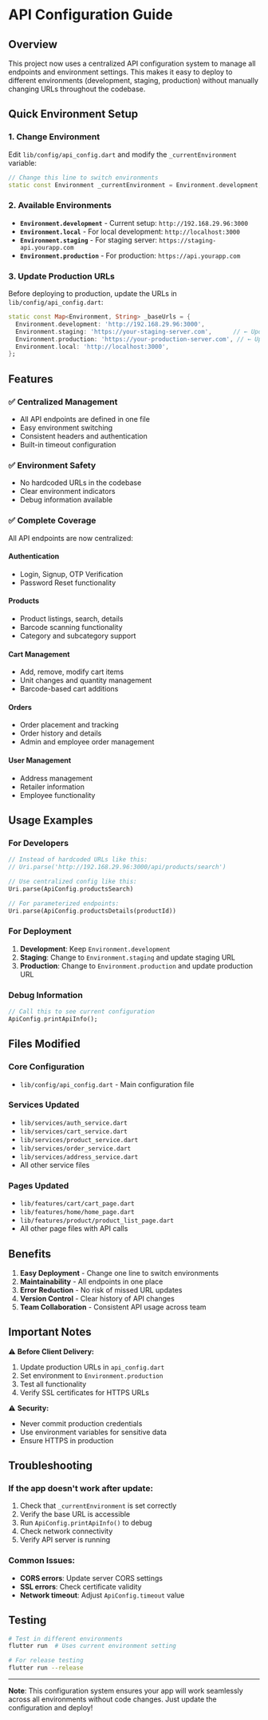 # API Configuration Guide

## Overview
This project now uses a centralized API configuration system to manage all endpoints and environment settings. This makes it easy to deploy to different environments (development, staging, production) without manually changing URLs throughout the codebase.

## Quick Environment Setup

### 1. Change Environment
Edit `lib/config/api_config.dart` and modify the `_currentEnvironment` variable:

```dart
// Change this line to switch environments
static const Environment _currentEnvironment = Environment.development;  // or staging, production, local
```

### 2. Available Environments

- **`Environment.development`** - Current setup: `http://192.168.29.96:3000`
- **`Environment.local`** - For local development: `http://localhost:3000`
- **`Environment.staging`** - For staging server: `https://staging-api.yourapp.com`
- **`Environment.production`** - For production: `https://api.yourapp.com`

### 3. Update Production URLs
Before deploying to production, update the URLs in `lib/config/api_config.dart`:

```dart
static const Map<Environment, String> _baseUrls = {
  Environment.development: 'http://192.168.29.96:3000',
  Environment.staging: 'https://your-staging-server.com',      // ← Update this
  Environment.production: 'https://your-production-server.com', // ← Update this
  Environment.local: 'http://localhost:3000',
};
```

## Features

### ✅ **Centralized Management**
- All API endpoints are defined in one file
- Easy environment switching
- Consistent headers and authentication
- Built-in timeout configuration

### ✅ **Environment Safety**
- No hardcoded URLs in the codebase
- Clear environment indicators
- Debug information available

### ✅ **Complete Coverage**
All API endpoints are now centralized:

#### Authentication
- Login, Signup, OTP Verification
- Password Reset functionality

#### Products
- Product listings, search, details
- Barcode scanning functionality
- Category and subcategory support

#### Cart Management
- Add, remove, modify cart items
- Unit changes and quantity management
- Barcode-based cart additions

#### Orders
- Order placement and tracking
- Order history and details
- Admin and employee order management

#### User Management
- Address management
- Retailer information
- Employee functionality

## Usage Examples

### For Developers
```dart
// Instead of hardcoded URLs like this:
// Uri.parse('http://192.168.29.96:3000/api/products/search')

// Use centralized config like this:
Uri.parse(ApiConfig.productsSearch)

// For parameterized endpoints:
Uri.parse(ApiConfig.productsDetails(productId))
```

### For Deployment
1. **Development**: Keep `Environment.development`
2. **Staging**: Change to `Environment.staging` and update staging URL
3. **Production**: Change to `Environment.production` and update production URL

### Debug Information
```dart
// Call this to see current configuration
ApiConfig.printApiInfo();
```

## Files Modified

### Core Configuration
- `lib/config/api_config.dart` - Main configuration file

### Services Updated
- `lib/services/auth_service.dart`
- `lib/services/cart_service.dart`
- `lib/services/product_service.dart`
- `lib/services/order_service.dart`
- `lib/services/address_service.dart`
- All other service files

### Pages Updated
- `lib/features/cart/cart_page.dart`
- `lib/features/home/home_page.dart`
- `lib/features/product/product_list_page.dart`
- All other page files with API calls

## Benefits

1. **Easy Deployment** - Change one line to switch environments
2. **Maintainability** - All endpoints in one place
3. **Error Reduction** - No risk of missed URL updates
4. **Version Control** - Clear history of API changes
5. **Team Collaboration** - Consistent API usage across team

## Important Notes

⚠️ **Before Client Delivery:**
1. Update production URLs in `api_config.dart`
2. Set environment to `Environment.production`
3. Test all functionality
4. Verify SSL certificates for HTTPS URLs

⚠️ **Security:**
- Never commit production credentials
- Use environment variables for sensitive data
- Ensure HTTPS in production

## Troubleshooting

### If the app doesn't work after update:
1. Check that `_currentEnvironment` is set correctly
2. Verify the base URL is accessible
3. Run `ApiConfig.printApiInfo()` to debug
4. Check network connectivity
5. Verify API server is running

### Common Issues:
- **CORS errors**: Update server CORS settings
- **SSL errors**: Check certificate validity
- **Network timeout**: Adjust `ApiConfig.timeout` value

## Testing
```bash
# Test in different environments
flutter run  # Uses current environment setting

# For release testing
flutter run --release
```

---

**Note**: This configuration system ensures your app will work seamlessly across all environments without code changes. Just update the configuration and deploy! 